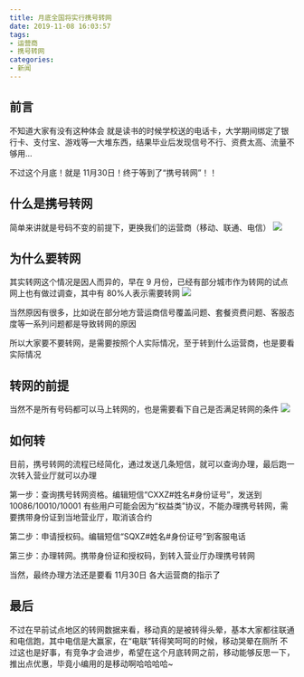 ```yaml
---
title: 月底全国将实行携号转网
date: 2019-11-08 16:03:57
tags:
- 运营商
- 携号转网
categories:
- 新闻
---
```


## 前言
不知道大家有没有这种体会
就是读书的时候学校送的电话卡，大学期间绑定了银行卡、支付宝、游戏等一大堆东西，结果毕业后发现信号不行、资费太高、流量不够用...

不过这个月底！就是 11月30日！终于等到了“携号转网”！！

## 什么是携号转网
简单来讲就是号码不变的前提下，更换我们的运营商（移动、联通、电信）
![](http://pztl2fha9.bkt.clouddn.com/ChMlWlz-GyuIReoSAACAGtM0M3MAAKvBAOJO0AAAIAy380.jpg)

## 为什么要转网
其实转网这个情况是因人而异的，早在 9 月份，已经有部分城市作为转网的试点
网上也有做过调查，其中有 80%人表示需要转网
![](http://pztl2fha9.bkt.clouddn.com/%E5%BE%AE%E4%BF%A1%E6%88%AA%E5%9B%BE_20191108161338.png)

当然原因有很多，比如说在部分地方营运商信号覆盖问题、套餐资费问题、客服态度等一系列问题都是导致转网的原因

所以大家要不要转网，是需要按照个人实际情况，至于转到什么运营商，也是要看实际情况

## 转网的前提
当然不是所有号码都可以马上转网的，也是需要看下自己是否满足转网的条件
![](http://pztl2fha9.bkt.clouddn.com/%E5%BE%AE%E4%BF%A1%E6%88%AA%E5%9B%BE_20191108161821.png)

## 如何转
目前，携号转网的流程已经简化，通过发送几条短信，就可以查询办理，最后跑一次转入营业厅就可以办理

第一步：查询携号转网资格。编辑短信“CXXZ#姓名#身份证号”，发送到10086/10010/10001
有些用户可能会因为“权益类”协议，不能办理携号转网，需要携带身份证到当地营业厅，取消该合约

第二步：申请授权码。编辑短信“SQXZ#姓名#身份证号”到客服电话

第三步：办理转网。携带身份证和授权码，到转入营业厅办理携号转网

当然，最终办理方法还是要看 11月30日 各大运营商的指示了

## 最后
不过在早前试点地区的转网数据来看，移动真的是被转得头晕，基本大家都往联通和电信跑，其中电信是大赢家，在“电联”转得笑呵呵的时候，移动哭晕在厕所
不过这也是好事，有竞争才会进步，希望在这个月底转网之前，移动能够反思一下，推出点优惠，毕竟小编用的是移动啊哈哈哈哈~